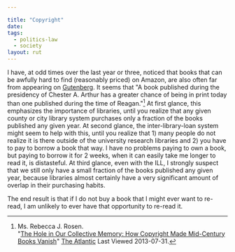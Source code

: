 ```yaml
---

title: "Copyright"
date: 
tags:
  - politics-law
  - society
layout: rut
---
```



I have, at odd times over the last year or three, noticed that books that can be awfully hard to find (reasonably priced) on Amazon, are also often far from appearing on [Gutenberg](http://www.gutenberg.org/).  It seems that "A book published during the presidency of Chester A. Arthur has a greater chance of being in print today than one published during the time of Reagan."[^20130731-1]  At first glance, this emphasizes the importance of libraries, until you realize that any given county or city library system purchases only a fraction of the books published any given year.  At second glance, the inter-library-loan system might seem to help with this, until you realize that 1) many people do not realize it is there outside of the university research libraries and 2) you have to pay to borrow a book that way.  I have no problems paying to own a book, but paying to borrow it for 2 weeks, when it can easily take me longer to read it, is distasteful.  At third glance, even with the ILL, I strongly suspect that we still only have a small fraction of the books published any given year, because libraries almost certainly have a very significant amount of overlap in their purchasing habits.  

The end result is that if I do not buy a book that I might ever want to re-read, I am unlikely to ever have that opportunity to re-read it.

[^20130731-1]: Ms. Rebecca J. Rosen.  
    "[The Hole in Our Collective Memory: How Copyright Made Mid-Century Books Vanish](http://www.theatlantic.com/technology/archive/2013/07/the-hole-in-our-collective-memory-how-copyright-made-mid-century-books-vanish/278209/)" 
    [The Atlantic](http://www.theatlantic.com) Last Viewed 2013-07-31.  
